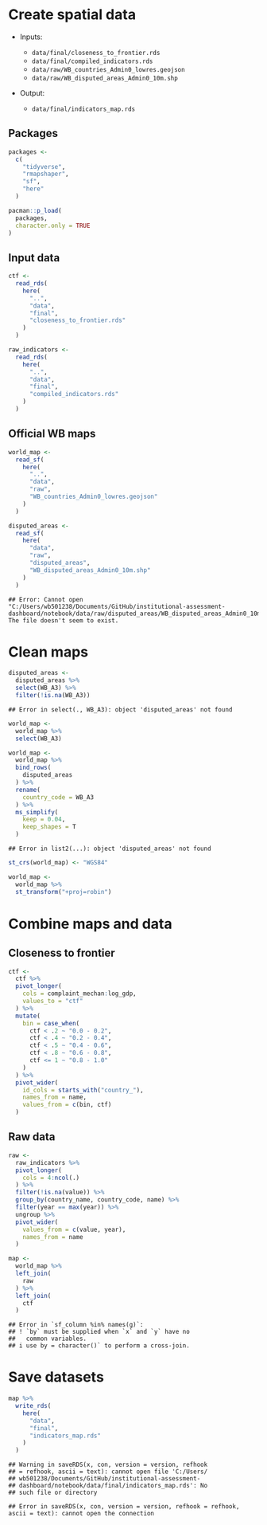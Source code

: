 # Create spatial data

- Inputs:
  - `data/final/closeness_to_frontier.rds`
  - `data/final/compiled_indicators.rds`
  - `data/raw/WB_countries_Admin0_lowres.geojson`
  - `data/raw/WB_disputed_areas_Admin0_10m.shp`
  
- Output:
  - `data/final/indicators_map.rds`
  
## Packages 


```r
packages <-
  c(
    "tidyverse",
    "rmapshaper",
    "sf",
    "here"
  )

pacman::p_load(
  packages,
  character.only = TRUE
)
```

## Input data 


```r
ctf <-
  read_rds(
    here(
      "..",
      "data",
      "final",
      "closeness_to_frontier.rds"
    )
  )

raw_indicators <-
  read_rds(
    here(
      "..",
      "data",
      "final",
      "compiled_indicators.rds"
    )
  )
```

## Official WB maps 


```r
world_map <-
  read_sf(
    here(
      "..",
      "data",
      "raw",
      "WB_countries_Admin0_lowres.geojson"
    )
  )

disputed_areas <-
  read_sf(
    here(
      "data",
      "raw",
      "disputed_areas",
      "WB_disputed_areas_Admin0_10m.shp"
    )
  )
```

```
## Error: Cannot open "C:/Users/wb501238/Documents/GitHub/institutional-assessment-dashboard/notebook/data/raw/disputed_areas/WB_disputed_areas_Admin0_10m.shp"; The file doesn't seem to exist.
```

# Clean maps 


```r
disputed_areas <-
  disputed_areas %>%
  select(WB_A3) %>%
  filter(!is.na(WB_A3))
```

```
## Error in select(., WB_A3): object 'disputed_areas' not found
```

```r
world_map <-
  world_map %>%
  select(WB_A3) 

world_map <-
  world_map %>%
  bind_rows(
    disputed_areas
  ) %>%
  rename(
    country_code = WB_A3
  ) %>%
  ms_simplify(
    keep = 0.04,
    keep_shapes = T
  )
```

```
## Error in list2(...): object 'disputed_areas' not found
```

```r
st_crs(world_map) <- "WGS84"

world_map <-
  world_map %>%
  st_transform("+proj=robin")
```


# Combine maps and data

## Closeness to frontier


```r
ctf <-
  ctf %>%
  pivot_longer(
    cols = complaint_mechan:log_gdp,
    values_to = "ctf"
  ) %>%
  mutate(
    bin = case_when(
      ctf < .2 ~ "0.0 - 0.2",
      ctf < .4 ~ "0.2 - 0.4",
      ctf < .5 ~ "0.4 - 0.6",
      ctf < .8 ~ "0.6 - 0.8",
      ctf <= 1 ~ "0.8 - 1.0" 
    )
  ) %>%
  pivot_wider(
    id_cols = starts_with("country_"),
    names_from = name,
    values_from = c(bin, ctf)
  )
```

## Raw data


```r
raw <-
  raw_indicators %>%
  pivot_longer(
    cols = 4:ncol(.)
  ) %>%
  filter(!is.na(value)) %>%
  group_by(country_name, country_code, name) %>%
  filter(year == max(year)) %>%
  ungroup %>%
  pivot_wider(
    values_from = c(value, year),
    names_from = name
  )

map <-
  world_map %>%
  left_join(
    raw
  ) %>%
  left_join(
    ctf
  )
```

```
## Error in `sf_column %in% names(g)`:
## ! `by` must be supplied when `x` and `y` have no
##   common variables.
## i use by = character()` to perform a cross-join.
```


# Save datasets


```r
map %>%
  write_rds(
    here(
      "data",
      "final",
      "indicators_map.rds"
    )
  )
```

```
## Warning in saveRDS(x, con, version = version, refhook
## = refhook, ascii = text): cannot open file 'C:/Users/
## wb501238/Documents/GitHub/institutional-assessment-
## dashboard/notebook/data/final/indicators_map.rds': No
## such file or directory
```

```
## Error in saveRDS(x, con, version = version, refhook = refhook, ascii = text): cannot open the connection
```

